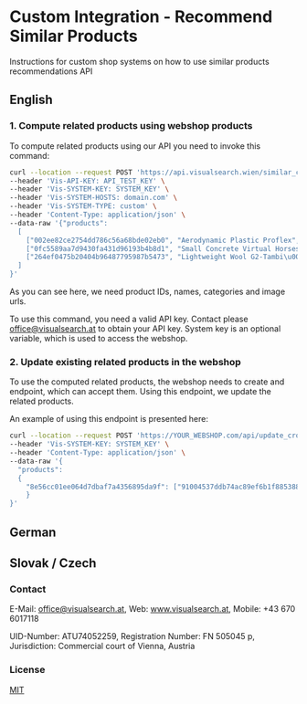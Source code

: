 # Custom Integration - Recommend Similar Products
Instructions for custom shop systems on how to use similar products recommendations API

## English

### 1. Compute related products using webshop products

To compute related products using our API you need to invoke this command:

```bash
curl --location --request POST 'https://api.visualsearch.wien/similar_compute' \
--header 'Vis-API-KEY: API_TEST_KEY' \
--header 'Vis-SYSTEM-KEY: SYSTEM_KEY' \
--header 'Vis-SYSTEM-HOSTS: domain.com' \
--header 'Vis-SYSTEM-TYPE: custom' \
--header 'Content-Type: application/json' \
--data-raw '{"products": 
  [
    ["002ee82ce2754dd786c56a68bde02eb0", "Aerodynamic Plastic Proflex", ["135f57af59ec49cf953db9e9f1dbfeeb", "4f8938e279a4485fac26dc973151594b", "803a938a305f464dae2778e9d43abcc3"], "http://visrecommendsimilarproducts-ajwwh.testenv.shopware.in/shop/public/media/a3/3e/75/1617786384/b6a7105d66d8ef6bf38a7bccfdf57746.jpg"],
    ["0fc5589aa7d9430fa431d96193b4b8d1", "Small Concrete Virtual Horseshoes", ["135f57af59ec49cf953db9e9f1dbfeeb", "4f8938e279a4485fac26dc973151594b", "803a938a305f464dae2778e9d43abcc3"], "http://visrecommendsimilarproducts-ajwwh.testenv.shopware.in/shop/public/media/78/72/89/1617786383/63b0317865f07190263723a09ce64ed9.jpg"],
    ["264ef0475b20404b96487795987b5473", "Lightweight Wool G2-Tambi\u00e9n", ["135f57af59ec49cf953db9e9f1dbfeeb", "4f8938e279a4485fac26dc973151594b", "803a938a305f464dae2778e9d43abcc3"], "http://visrecommendsimilarproducts-ajwwh.testenv.shopware.in/shop/public/media/2e/67/ba/1617786381/3e412a097a9db2766d811dd33c080267.jpg"]
  ]
}'
```
As you can see here, we need product IDs, names, categories and image urls.

To use this command, you need a valid API key. Contact please office@visualsearch.at to obtain your API key. System key is an optional variable, which is used to access the webshop.

### 2. Update existing related products in the webshop

To use the computed related products, the webshop needs to create and endpoint, which can accept them. Using this endpoint, we update the related products.

An example of using this endpoint is presented here:

```bash
curl --location --request POST 'https://YOUR_WEBSHOP.com/api/update_cross_selling' \
--header 'Vis-SYSTEM-KEY: SYSTEM_KEY' \
--header 'Content-Type: application/json' \
--data-raw '{
  "products": 
  {
    "8e56cc01ee064d7dbaf7a4356895da9f": ["91004537ddb74ac89ef6b1f8853887c9", "8dcc68a7e9f44e6fa4429ce412adc80d", "f48fdd472c5d4b8d992da9a16faea29d",        "2171fe56f5614493838f7716795eb628", "0fce9c7e0c9549778cdf79cd5fd9cf5e", "354992a049af4e69a1b4a8ed27786a63", "427650c5390b4201af6ae8319a26f3fc", "56a332dafd254f8ba39d5fecc2661963", "232135a954f54852b0b9d3ebd97b8bc5", "3347bb11f3a44838bfcc7b4e80cc5474"]
    }
}'
```

## German


## Slovak / Czech

### Contact
E-Mail: office@visualsearch.at, Web: www.visualsearch.at, Mobile: +43 670 6017118

UID-Number: ATU74052259, Registration Number: FN 505045 p, Jurisdiction: Commercial court of Vienna, Austria

### License
[MIT](https://choosealicense.com/licenses/mit/)
